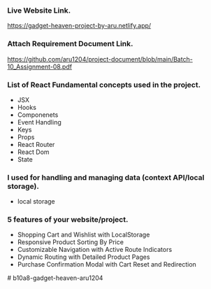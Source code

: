 ### Live Website Link.

https://gadget-heaven-project-by-aru.netlify.app/

### Attach Requirement Document Link.

https://github.com/aru1204/project-document/blob/main/Batch-10_Assignment-08.pdf

### List of React Fundamental concepts used in the project.

* JSX
* Hooks
* Componenets
* Event Handling
* Keys
* Props
* React Router
* React Dom
* State

### I used for handling and managing data (context API/local storage).

* local storage

### 5 features of your website/project.

* Shopping Cart and Wishlist with LocalStorage
* Responsive Product Sorting By Price
* Customizable Navigation with Active Route Indicators 
* Dynamic Routing with Detailed Product Pages
* Purchase Confirmation Modal with Cart Reset and Redirection 


#   b 1 0 a 8 - g a d g e t - h e a v e n - a r u 1 2 0 4 
 
 
